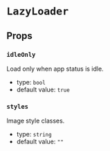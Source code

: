 `LazyLoader`
============



Props
-----

### `idleOnly`

Load only when app status is idle.

- type: `bool`
- default value: `true`


### `styles`

Image style classes.

- type: `string`
- default value: `""`

